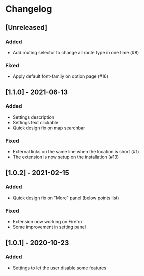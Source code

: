 # Changelog

## [Unreleased]
### Added
- Add routing selector to change all route type in one time (#8)
### Fixed
- Apply default font-family on option page (#16)
## [1.1.0] - 2021-06-13
### Added
- Settings description
- Settings text clickable
- Quick design fix on map searchbar
### Fixed
- External links on the same line when the location is short (#1)
- The extension is now setup on the installation (#13)

## [1.0.2] - 2021-02-15
### Added
- Quick design fix on "More" panel (below points list)
### Fixed
- Extension now working on Firefox
- Some improvement in setting panel

## [1.0.1] - 2020-10-23
### Added
- Settings to let the user disable some features
